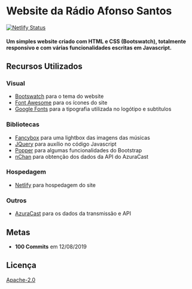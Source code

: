 # Website da Rádio Afonso Santos

[![Netlify Status](https://api.netlify.com/api/v1/badges/a734a27c-44a4-4299-9a96-8fae7fe593be/deploy-status)](https://app.netlify.com/sites/radio-afonsosantos/deploys)

#### Um simples website criado com HTML e CSS (Bootswatch), totalmente responsivo e com várias funcionalidades escritas em Javascript.

## Recursos Utilizados

### Visual

- [Bootswatch](https://bootswatch.com/darkly) para o tema do website
- [Font Awesome](https://fontawesome.com/) para os ícones do site
- [Google Fonts](https://fonts.google.com/specimen/Bangers) para a tipografia utilizada no logótipo e subtítulos

### Bibliotecas

- [Fancybox](https://www.fancyapps.com/fancybox/3/) para uma lightbox das imagens das músicas
- [JQuery](https://jquery.com/) para auxílio no código Javascript
- [Popper](https://popper.js.org/) para algumas funcionalidades do Bootstrap
- [nChan](https://github.com/slact/nchan.js/) para obtenção dos dados da API do AzuraCast

### Hospedagem

- [Netlify](https://www.netlify.com/) para hospedagem do site

### Outros

- [AzuraCast](https://www.azuracast.com) para os dados da transmissão e API

## Metas

- **100 Commits** em 12/08/2019

## Licença

[Apache-2.0](https://www.apache.org/licenses/LICENSE-2.0)
